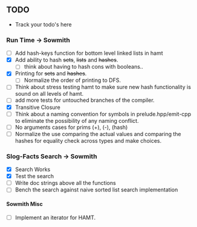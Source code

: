 ## TODO
- Track your todo's here

### Run Time -> Sowmith
- [ ] Add hash-keys function for bottom level linked lists in hamt
- [X] Add ability to hash ~~sets~~, ~~lists~~ and ~~hashes~~.
  * [ ] think about having to hash cons with booleans.. 
- [X] Printing for ~~sets~~ and ~~hashes~~.
  * [ ] Normalize the order of printing to DFS.
- [ ] Think about stress testing hamt to make sure new hash functionality is sound on all levels of hamt.
- [ ] add more tests for untouched branches of the compiler.
- [X] Transitive Closure
- [ ] Think about a naming convention for symbols in prelude.hpp/emit-cpp to eliminate the possibility of any naming conflict.
- [ ]  No arguments cases for prims (+), (-), (hash)
- [ ]  Normalize the use comparing the actual values and comparing the hashes for equality check across types and make choices.

### Slog-Facts Search -> Sowmith
- [x] Search Works
- [x] Test the search
- [ ] Write doc strings above all the functions
- [ ] Bench the search against naive sorted list search implementation
#### Sowmith Misc
- [ ] Implement an iterator for HAMT.
